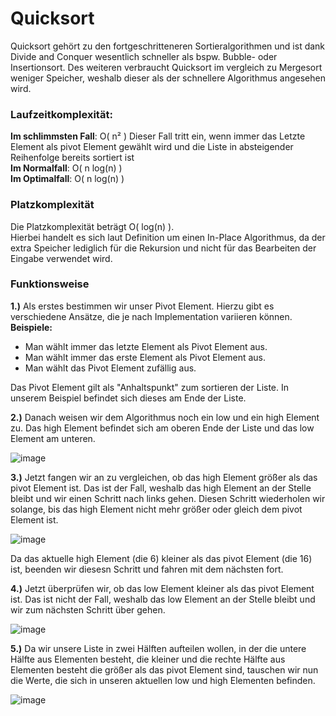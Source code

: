 # Quicksort
Quicksort gehört zu den fortgeschritteneren Sortieralgorithmen und ist dank Divide and Conquer wesentlich schneller als bspw. Bubble- oder Insertionsort.
Des weiteren verbraucht Quicksort im vergleich zu Mergesort weniger Speicher, weshalb dieser als der schnellere Algorithmus angesehen wird.

### Laufzeitkomplexität:

**Im schlimmsten Fall**: O( n² ) Dieser Fall tritt ein, wenn immer das Letzte Element als pivot Element gewählt wird und die Liste in absteigender Reihenfolge bereits sortiert ist <br>
**Im Normalfall**: O( n log(n) )<br>
**Im Optimalfall**: O( n log(n) )

### Platzkomplexität
Die Platzkomplexität beträgt O( log(n) ).<br>
Hierbei handelt es sich laut Definition um einen In-Place Algorithmus, da der extra Speicher lediglich für die Rekursion und nicht für das Bearbeiten der Eingabe verwendet wird.

### Funktionsweise
**1.)** Als erstes bestimmen wir unser Pivot Element. Hierzu gibt es verschiedene Ansätze, die je nach Implementation variieren können.<br>
**Beispiele:**

+ Man wählt immer das letzte Element als Pivot Element aus.
+ Man wählt immer das erste Element als Pivot Element aus.
+ Man wählt das Pivot Element zufällig aus.

Das Pivot Element gilt als "Anhaltspunkt" zum sortieren der Liste.
In unserem Beispiel befindet sich dieses am Ende der Liste.

**2.)** Danach weisen wir dem Algorithmus noch ein low und ein high Element zu.
Das high Element befindet sich am oberen Ende der Liste und das low Element am unteren.

![image](https://user-images.githubusercontent.com/83044113/154667913-bbf0defa-bbbf-46f5-a148-be70a019d81e.png)

**3.)** Jetzt fangen wir an zu vergleichen, ob das high Element größer als das pivot Element ist.
Das ist der Fall, weshalb das high Element an der Stelle bleibt und wir einen Schritt nach links gehen.
Diesen Schritt wiederholen wir solange, bis das high Element nicht mehr größer oder gleich dem pivot Element ist.

![image](https://user-images.githubusercontent.com/83044113/154669678-e82acc6c-0c6a-4a57-95e3-49ce248ecd96.png)

Da das aktuelle high Element (die 6) kleiner als das pivot Element (die 16) ist, beenden wir diesesn Schritt und fahren mit dem nächsten fort.

**4.)** Jetzt überprüfen wir, ob das low Element kleiner als das pivot Element ist.
Das ist nicht der Fall, weshalb das low Element an der Stelle bleibt und wir zum nächsten Schritt über gehen.

![image](https://user-images.githubusercontent.com/83044113/154670863-3c023433-c2d2-4c51-9f45-21f41ba5dfd2.png)

**5.)** Da wir unsere Liste in zwei Hälften aufteilen wollen, in der die untere Hälfte aus Elementen besteht, die kleiner und die rechte Hälfte aus Elementen besteht die größer als das pivot Element sind, tauschen wir nun die Werte, die sich in unseren aktuellen low und high Elementen befinden.

![image](https://user-images.githubusercontent.com/83044113/154671886-cd1a7637-ec29-48c0-ad85-3c8512c660f0.png)



